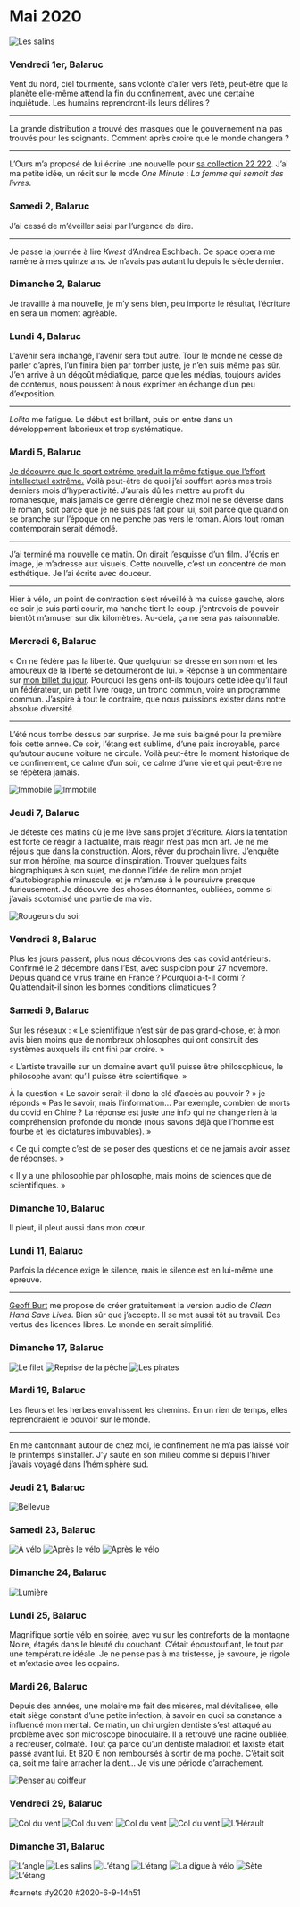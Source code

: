 # Mai 2020

![Les salins](_i/IMG_1002.webp)

### Vendredi 1er, Balaruc

Vent du nord, ciel tourmenté, sans volonté d’aller vers l’été, peut-être que la planète elle-même attend la fin du confinement, avec une certaine inquiétude. Les humains reprendront-ils leurs délires ?

---

La grande distribution a trouvé des masques que le gouvernement n’a pas trouvés pour les soignants. Comment après croire que le monde changera ?

---

L’Ours m’a proposé de lui écrire une nouvelle pour [sa collection 22 222](https://ours-editions.kkaoss.net/). J’ai ma petite idée, un récit sur le mode *One Minute* : *La femme qui semait des livres*.

### Samedi 2, Balaruc

J’ai cessé de m’éveiller saisi par l’urgence de dire.

---

Je passe la journée à lire *Kwest* d’Andrea Eschbach. Ce space opera me ramène à mes quinze ans. Je n’avais pas autant lu depuis le siècle dernier.

### Dimanche 2, Balaruc

Je travaille à ma nouvelle, je m’y sens bien, peu importe le résultat, l’écriture en sera un moment agréable.

### Lundi 4, Balaruc

L’avenir sera inchangé, l’avenir sera tout autre. Tour le monde ne cesse de parler d’après, l’un finira bien par tomber juste, je n’en suis même pas sûr. J’en arrive à un dégoût médiatique, parce que les médias, toujours avides de contenus, nous poussent à nous exprimer en échange d’un peu d’exposition.

---

*Lolita* me fatigue. Le début est brillant, puis on entre dans un développement laborieux et trop systématique.

### Mardi 5, Balaruc

[Je découvre que le sport extrême produit la même fatigue que l’effort intellectuel extrême.](https://www.curieux.live/2020/05/05/trop-de-sport-nuit-au-cerveau-du-sportif/) Voilà peut-être de quoi j’ai souffert après mes trois derniers mois d’hyperactivité. J’aurais dû les mettre au profit du romanesque, mais jamais ce genre d’énergie chez moi ne se déverse dans le roman, soit parce que je ne suis pas fait pour lui, soit parce que quand on se branche sur l’époque on ne penche pas vers le roman. Alors tout roman contemporain serait démodé.

---

J’ai terminé ma nouvelle ce matin. On dirait l’esquisse d’un film. J’écris en image, je m’adresse aux visuels. Cette nouvelle, c’est un concentré de mon esthétique. Je l’ai écrite avec douceur.

---

Hier à vélo, un point de contraction s’est réveillé à ma cuisse gauche, alors ce soir je suis parti courir, ma hanche tient le coup, j’entrevois de pouvoir bientôt m’amuser sur dix kilomètres. Au-delà, ça ne sera pas raisonnable.

### Mercredi 6, Balaruc

« On ne fédère pas la liberté. Que quelqu’un se dresse en son nom et les amoureux de la liberté se détourneront de lui. » Réponse à un commentaire sur [mon billet du jour](../5/bilan-de-deux-mois-de-confinement.md). Pourquoi les gens ont-ils toujours cette idée qu’il faut un fédérateur, un petit livre rouge, un tronc commun, voire un programme commun. J’aspire à tout le contraire, que nous puissions exister dans notre absolue diversité.

---

L’été nous tombe dessus par surprise. Je me suis baigné pour la première fois cette année. Ce soir, l’étang est sublime, d’une paix incroyable, parce qu’autour aucune voiture ne circule. Voilà peut-être le moment historique de ce confinement, ce calme d’un soir, ce calme d’une vie et qui peut-être ne se répètera jamais.

![Immobile](_i/IMG_0624.webp)
![Immobile](_i/IMG_0627.webp)

### Jeudi 7, Balaruc

Je déteste ces matins où je me lève sans projet d’écriture. Alors la tentation est forte de réagir à l’actualité, mais réagir n’est pas mon art. Je ne me réjouis que dans la construction. Alors, rêver du prochain livre. J’enquête sur mon héroïne, ma source d’inspiration. Trouver quelques faits biographiques à son sujet, me donne l’idée de relire mon projet d’autobiographie minuscule, et je m’amuse à le poursuivre presque furieusement. Je découvre des choses étonnantes, oubliées, comme si j’avais scotomisé une partie de ma vie.

![Rougeurs du soir](_i/P1110086.webp)

### Vendredi 8, Balaruc

Plus les jours passent, plus nous découvrons des cas covid antérieurs. Confirmé le 2 décembre dans l’Est, avec suspicion pour 27 novembre. Depuis quand ce virus traîne en France ? Pourquoi a-t-il dormi ? Qu’attendait-il sinon les bonnes conditions climatiques ?

### Samedi 9, Balaruc

Sur les réseaux : « Le scientifique n’est sûr de pas grand-chose, et à mon avis bien moins que de nombreux philosophes qui ont construit des systèmes auxquels ils ont fini par croire. »

« L’artiste travaille sur un domaine avant qu’il puisse être philosophique, le philosophe avant qu’il puisse être scientifique. »

À la question « Le savoir serait-il donc la clé d’accès au pouvoir ? » je réponds « Pas le savoir, mais l’information… Par exemple, combien de morts du covid en Chine ? La réponse est juste une info qui ne change rien à la compréhension profonde du monde (nous savons déjà que l’homme est fourbe et les dictatures imbuvables). »

« Ce qui compte c’est de se poser des questions et de ne jamais avoir assez de réponses. »

« Il y a une philosophie par philosophe, mais moins de sciences que de scientifiques. »

### Dimanche 10, Balaruc

Il pleut, il pleut aussi dans mon cœur.

### Lundi 11, Balaruc

Parfois la décence exige le silence, mais le silence est en lui-même une épreuve.

---

[Geoff Burt](https://twitter.com/gbtwits4u) me propose de créer gratuitement la version audio de *Clean Hand Save Lives*. Bien sûr que j’accepte. Il se met aussi tôt au travail. Des vertus des licences libres. Le monde en serait simplifié.

### Dimanche 17, Balaruc

![Le filet](_i/P1110092.webp)
![Reprise de la pêche](_i/P1110094.webp)
![Les pirates](_i/P1110102.webp)

### Mardi 19, Balaruc

Les fleurs et les herbes envahissent les chemins. En un rien de temps, elles reprendraient le pouvoir sur le monde.

---

En me cantonnant autour de chez moi, le confinement ne m’a pas laissé voir le printemps s’installer. J’y saute en son milieu comme si depuis l’hiver j’avais voyagé dans l’hémisphère sud.

### Jeudi 21, Balaruc

![Bellevue](_i/IMG_0809.webp)

### Samedi 23, Balaruc

![À  vélo](_i/IMG_0836.webp)
![Après le vélo](_i/IMG_0842.webp)
![Après le vélo](_i/IMG_0856.webp)

### Dimanche 24, Balaruc

![Lumière](_i/IMG_0877.webp)

### Lundi 25, Balaruc

Magnifique sortie vélo en soirée, avec vu sur les contreforts de la montagne Noire, étagés dans le bleuté du couchant. C’était époustouflant, le tout par une température idéale. Je ne pense pas à ma tristesse, je savoure, je rigole et m’extasie avec les copains.

### Mardi 26, Balaruc

Depuis des années, une molaire me fait des misères, mal dévitalisée, elle était siège constant d’une petite infection, à savoir en quoi sa constance a influencé mon mental. Ce matin, un chirurgien dentiste s’est attaqué au problème avec son microscope binoculaire. Il a retrouvé une racine oubliée, a recreuser, colmaté. Tout ça parce qu’un dentiste maladroit et laxiste était passé avant lui. Et 820 € non remboursés à sortir de ma poche. C’était soit ça, soit me faire arracher la dent… Je vis une période d’arrachement.

![Penser au coiffeur](_i/IMG_0899-1.webp)

### Vendredi 29, Balaruc

![Col du vent](_i/IMG_0913.webp)
![Col du vent](_i/IMG_0914.webp)
![Col du vent](_i/IMG_0926.webp)
![Col du vent](_i/IMG_0933.webp)
![L’Hérault](_i/IMG_0940.webp)

### Dimanche 31, Balaruc

![L’angle](_i/IMG_0957.webp)
![Les salins](_i/IMG_0992.webp)
![L’étang](_i/IMG_1011.webp)
![L’étang](_i/IMG_1021.webp)
![La digue à vélo](_i/IMG_1038.webp)
![Sète](_i/IMG_1094.webp)
![L’étang](_i/IMG_1096.webp)

#carnets #y2020 #2020-6-9-14h51
